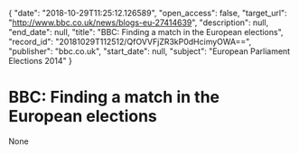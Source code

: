 {
  "date": "2018-10-29T11:25:12.126589", 
  "open_access": false, 
  "target_url": "http://www.bbc.co.uk/news/blogs-eu-27414639", 
  "description": null, 
  "end_date": null, 
  "title": "BBC:  Finding a match in the European elections", 
  "record_id": "20181029T112512/QfOVVFjZR3kP0dHcimyOWA==", 
  "publisher": "bbc.co.uk", 
  "start_date": null, 
  "subject": "European Parliament Elections 2014"
}

# BBC:  Finding a match in the European elections

None
